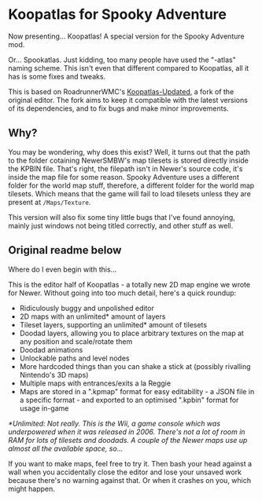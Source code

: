# Koopatlas for Spooky Adventure

Now presenting... Koopatlas! A special version for the Spooky Adventure mod.

Or... Spookatlas. Just kidding, too many people have used the "-atlas" naming scheme. This isn't even that different compared to
Koopatlas, all it has is some fixes and tweaks.

This is based on RoadrunnerWMC's [Koopatlas-Updated][kp-upd], a fork of the original editor. The fork aims to keep it compatible with the latest versions of its dependencies, and to fix bugs and make minor improvements.

## Why?

You may be wondering, why does this exist? Well, it turns out that the path to the folder cotaining NewerSMBW's map tilesets is stored directly inside the KPBIN file. That's right, the filepath isn't in Newer's source code, it's inside the map file for some reason. Spooky Adventure uses a different folder for the world map stuff, therefore, a different folder for the world map tilesets. Which means that the game will fail to load tilesets unless they are present at `/Maps/Texture`.

This version will also fix some tiny little bugs that I've found annoying, mainly just windows not being titled correctly, and other stuff as well.

## Original readme below

Where do I even begin with this...

This is the editor half of Koopatlas - a totally new 2D map engine we wrote
for Newer. Without going into too much detail, here's a quick roundup:

- Ridiculously buggy and unpolished editor
- 2D maps with an unlimited* amount of layers
- Tileset layers, supporting an unlimited* amount of tilesets
- Doodad layers, allowing you to place arbitrary textures on the map at any
  position and scale/rotate them
- Doodad animations
- Unlockable paths and level nodes
- More hardcoded things than you can shake a stick at (possibly rivalling
  Nintendo's 3D maps)
- Multiple maps with entrances/exits a la Reggie
- Maps are stored in a ".kpmap" format for easy editability - a JSON file in a
  specific format - and exported to an optimised ".kpbin" format for usage
  in-game

*\*Unlimited: Not really. This is the Wii, a game console which was
underpowered when it was released in 2006. There's not a lot of room in RAM
for lots of tilesets and doodads. A couple of the Newer maps use up almost all
the available space, so...*

If you want to make maps, feel free to try it. Then bash your head against a
wall when you accidentally close the editor and lose your unsaved work because
there's no warning against that. Or when it crashes on you, which might happen.

[kp-upd]: https://github.com/RoadrunnerWMC/Koopatlas-Updated
